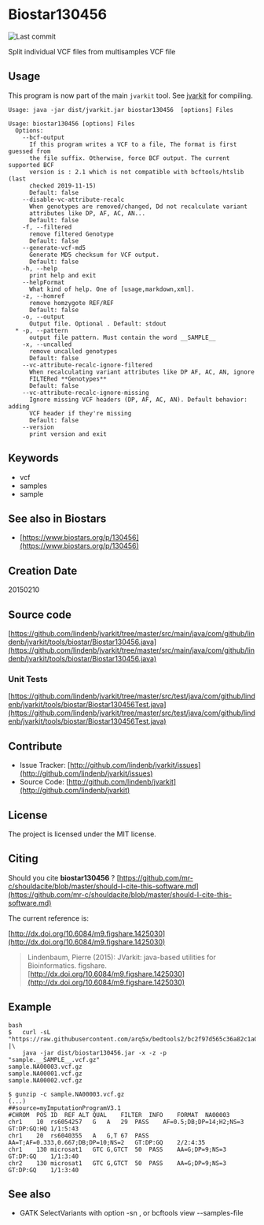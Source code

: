 # Biostar130456

![Last commit](https://img.shields.io/github/last-commit/lindenb/jvarkit.png)

Split individual VCF files from multisamples VCF file


## Usage


This program is now part of the main `jvarkit` tool. See [jvarkit](JvarkitCentral.md) for compiling.


```
Usage: java -jar dist/jvarkit.jar biostar130456  [options] Files

Usage: biostar130456 [options] Files
  Options:
    --bcf-output
      If this program writes a VCF to a file, The format is first guessed from 
      the file suffix. Otherwise, force BCF output. The current supported BCF 
      version is : 2.1 which is not compatible with bcftools/htslib (last 
      checked 2019-11-15)
      Default: false
    --disable-vc-attribute-recalc
      When genotypes are removed/changed, Dd not recalculate variant 
      attributes like DP, AF, AC, AN...
      Default: false
    -f, --filtered
      remove filtered Genotype
      Default: false
    --generate-vcf-md5
      Generate MD5 checksum for VCF output.
      Default: false
    -h, --help
      print help and exit
    --helpFormat
      What kind of help. One of [usage,markdown,xml].
    -z, --homref
      remove homzygote REF/REF
      Default: false
    -o, --output
      Output file. Optional . Default: stdout
  * -p, --pattern
      output file pattern. Must contain the word __SAMPLE__
    -x, --uncalled
      remove uncalled genotypes
      Default: false
    --vc-attribute-recalc-ignore-filtered
      When recalculating variant attributes like DP AF, AC, AN, ignore 
      FILTERed **Genotypes**
      Default: false
    --vc-attribute-recalc-ignore-missing
      Ignore missing VCF headers (DP, AF, AC, AN). Default behavior: adding 
      VCF header if they're missing
      Default: false
    --version
      print version and exit

```


## Keywords

 * vcf
 * samples
 * sample



## See also in Biostars

 * [https://www.biostars.org/p/130456](https://www.biostars.org/p/130456)



## Creation Date

20150210

## Source code 

[https://github.com/lindenb/jvarkit/tree/master/src/main/java/com/github/lindenb/jvarkit/tools/biostar/Biostar130456.java](https://github.com/lindenb/jvarkit/tree/master/src/main/java/com/github/lindenb/jvarkit/tools/biostar/Biostar130456.java)

### Unit Tests

[https://github.com/lindenb/jvarkit/tree/master/src/test/java/com/github/lindenb/jvarkit/tools/biostar/Biostar130456Test.java](https://github.com/lindenb/jvarkit/tree/master/src/test/java/com/github/lindenb/jvarkit/tools/biostar/Biostar130456Test.java)


## Contribute

- Issue Tracker: [http://github.com/lindenb/jvarkit/issues](http://github.com/lindenb/jvarkit/issues)
- Source Code: [http://github.com/lindenb/jvarkit](http://github.com/lindenb/jvarkit)

## License

The project is licensed under the MIT license.

## Citing

Should you cite **biostar130456** ? [https://github.com/mr-c/shouldacite/blob/master/should-I-cite-this-software.md](https://github.com/mr-c/shouldacite/blob/master/should-I-cite-this-software.md)

The current reference is:

[http://dx.doi.org/10.6084/m9.figshare.1425030](http://dx.doi.org/10.6084/m9.figshare.1425030)

> Lindenbaum, Pierre (2015): JVarkit: java-based utilities for Bioinformatics. figshare.
> [http://dx.doi.org/10.6084/m9.figshare.1425030](http://dx.doi.org/10.6084/m9.figshare.1425030)


## Example

```
bash
$   curl -sL "https://raw.githubusercontent.com/arq5x/bedtools2/bc2f97d565c36a82c1a0b12f570fed4398001e5f/test/map/test.vcf" |\
    java -jar dist/biostar130456.jar -x -z -p "sample.__SAMPLE__.vcf.gz" 
sample.NA00003.vcf.gz
sample.NA00001.vcf.gz
sample.NA00002.vcf.gz

$ gunzip -c sample.NA00003.vcf.gz
(...)
##source=myImputationProgramV3.1
#CHROM	POS	ID	REF	ALT	QUAL	FILTER	INFO	FORMAT	NA00003
chr1	10	rs6054257	G	A	29	PASS	AF=0.5;DB;DP=14;H2;NS=3	GT:DP:GQ:HQ	1/1:5:43
chr1	20	rs6040355	A	G,T	67	PASS	AA=T;AF=0.333,0.667;DB;DP=10;NS=2	GT:DP:GQ	2/2:4:35
chr1	130	microsat1	GTC	G,GTCT	50	PASS	AA=G;DP=9;NS=3	GT:DP:GQ	1/1:3:40
chr2	130	microsat1	GTC	G,GTCT	50	PASS	AA=G;DP=9;NS=3	GT:DP:GQ	1/1:3:40
```

## See also

 * GATK SelectVariants with option -sn , or bcftools view --samples-file


